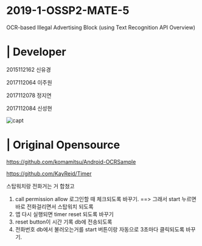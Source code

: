 # 2019-1-OSSP2-MATE-5

OCR-based Illegal Advertising Block
(using Text Recognition API Overview)

# | Developer

2015112162   신유경

2017112064   이주원

2017112078   정지연

2017112084   신성현


![capt](https://user-images.githubusercontent.com/48276522/58680281-1c0c0080-83a2-11e9-856c-727d740f77fc.PNG)



# | Original Opensource

https://github.com/komamitsu/Android-OCRSample

https://github.com/KayReid/Timer


스탑워치랑 전화거는 거 합쳤고
1. call permission allow 로그인할 때 체크되도록 바꾸기.  ==> 그래서 start 누르면 바로 전화걸리면서 스탑워치 되도록
2. 앱 다시 실행되면 timer reset 되도록 바꾸기
3. reset button이 시간 기록 db에 전송되도록 
4. 전화번호 db에서 불러오는거를 start 버튼이랑 자동으로 3초마다 클릭되도록 바꾸기.
